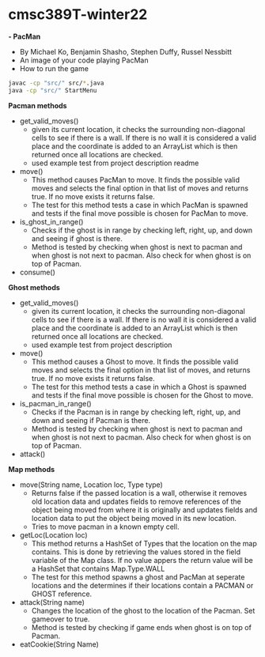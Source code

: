 # cmsc389T-winter22


**- PacMan**
- By Michael Ko, Benjamin Shasho, Stephen Duffy, Russel Nessbitt
- An image of your code playing PacMan
- How to run the game
```bash
javac -cp "src/" src/*.java
java -cp "src/" StartMenu
```

**Pacman methods**
- get_valid_moves()
  - given its current location, it checks the surrounding non-diagonal cells to see if there is a wall. If there is no wall it is considered a valid place and the coordinate is added to an ArrayList which is then returned once all locations are checked.
  - used example test from project description readme
- move()
  - This method causes PacMan to move. It finds the possible valid moves and selects the final option in that list of moves and returns true. If no move exists it returns false.
  - The test for this method tests a case in which PacMan is spawned and tests if the final move possible is chosen for PacMan to move.
- is_ghost_in_range()
   - Checks if the ghost is in range by checking left, right, up, and down and seeing if ghost is there.
   - Method is tested by checking when ghost is next to pacman and when ghost is not next to pacman. Also check for when ghost is on top of Pacman.
- consume()

**Ghost methods**
- get_valid_moves()
  - given its current location, it checks the surrounding non-diagonal cells to see if there is a wall. If there is no wall it is considered a valid place and the coordinate is added to an ArrayList which is then returned once all locations are checked.
  - used example test from project description
- move()
  - This method causes a Ghost to move. It finds the possible valid moves and selects the final option in that list of moves, and returns true. If no move exists it returns false.
  - The test for this method tests a case in which a Ghost is spawned and tests if the final move possible is chosen for the Ghost to move.
- is_pacman_in_range()
   - Checks if the Pacman is in range by checking left, right, up, and down and seeing if Pacman is there.
   - Method is tested by checking when ghost is next to pacman and when ghost is not next to pacman. Also check for when ghost is on top of Pacman.
- attack()

**Map methods**
- move(String name, Location loc, Type type)
  - Returns false if the passed location is a wall, otherwise it removes old location data and updates fields to remove references of the object being moved from where it is originally and updates fields and location data to put the object being moved in its new location. 
  - Tries to move pacman in a known empty cell.
- getLoc(Location loc)
  - This method returns a HashSet of Types that the location on the map contains. This is done by retrieving the values stored in the field variable of the Map class. If no value appers the return value will be a HashSet that contains Map.Type.WALL
  - The test for this method spawns a ghost and PacMan at seperate locations and the determines if their locations contain a PACMAN or GHOST reference. 
- attack(String name)
  - Changes the location of the ghost to the location of the Pacman. Set gameover to true.
  - Method is tested by checking if game ends when ghost is on top of Pacman.
- eatCookie(String Name)

